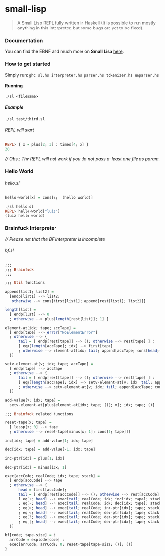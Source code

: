 # small-lisp
> A Small Lisp REPL fully written in Haskell (It is possible to run mostly anything in this interpreter, but some bugs are yet to be fixed).

### Documentation
You can find the EBNF and much more on __Small Lisp__ [here](http://www.cs.sfu.ca/~cameron/Teaching/384/chap2.ps).

### How to get started
Simply run: `ghc sl.hs interpreter.hs parser.hs tokenizer.hs unparser.hs`

#### Running
`./sl <filename>`

##### Example
`./sl test/third.sl`

###### REPL will start
```Haskell
REPL> { x = plus[2; 3] : times[4; x] }
20
```

_// Obs.: The REPL will not work if you do not pass at least one file as param._

### Hello World
###### hello.sl
```Haskell
hello-world[x] = cons[x;  (hello world)]
```

```Haskell
./sl hello.sl
REPL> hello-world["luiz"]
(luiz hello world)
```

### Brainfuck Interpreter
_// Please not that the BF interpreter is incomplete_
###### bf.sl
```Haskell
;;;
;;; Brainfuck
;;;

;;; Util functions

append[list1; list2] =
  [endp[list1] --> list2;
   otherwise --> cons[first[list1]; append[rest[list1]; list2]]]

length[list] =
  [ endp[list] --> 0
  ; otherwise --> plus[length[rest[list]]; 1] ]

element-at[idx; tape; accTape] =
  [ endp[tape] --> error["NoElementError"]
  ; otherwise --> {
      tail = [ endp[rest[tape]] --> (); otherwise --> rest[tape] ] :
      [ eqp[length[accTape]; idx] --> first[tape]
      ; otherwise --> element-at[idx; tail; append[accTape; cons[head;()]]] ]
  }]

setv-element-at[v; idx; tape; accTape] =
  [ endp[tape] --> accTape
  ; otherwise --> {
      tail = [ endp[rest[tape]] --> (); otherwise --> rest[tape] ] :
      [ eqp[length[accTape]; idx] --> setv-element-at[v; idx; tail; append[accTape; cons[v;()]]]
      ; otherwise --> setv-element-at[v; idx; tail; append[accTape; cons[first[tape];()]]] ]
  }]

add-value[v; idx; tape] =
  setv-element-at[plus[element-at[idx; tape; ()]; v]; idx; tape; ()]

;;; Brainfuck related functions

reset-tape[x; tape] =
  [ lessp[x; 0] --> tape
  ; otherwise --> reset-tape[minus[x; 1]; cons[0; tape]]]

inc[idx; tape] = add-value[1; idx; tape]

dec[idx; tape] = add-value[-1; idx; tape]

inc-ptr[idx] = plus[1; idx]

dec-ptr[idx] = minus[idx; 1]

exec[accCode; realCode; idx; tape; stack] =
  [ endp[accCode] --> tape
  ; otherwise --> {
      head = first[accCode];
      tail = [ endp[rest[accCode]] --> (); otherwise --> rest[accCode] ] :
      [ eq[+; head] --> exec[tail; realCode; idx; inc[idx; tape]; stack]
      ; eq[-; head] --> exec[tail; realCode; idx; dec[idx; tape]; stack]
      ; eq[>; head] --> exec[tail; realCode; inc-ptr[idx]; tape; stack]
      ; eq[<; head] --> exec[tail; realCode; dec-ptr[idx]; tape; stack]
      ; eq[?; head] --> exec[tail; realCode; dec-ptr[idx]; tape; stack]
      ; eq[|; head] --> exec[tail; realCode; dec-ptr[idx]; tape; stack] ]
  }]

bf[code; tape-size] = {
  arrCode = explode[code] :
  exec[arrCode; arrCode; 0; reset-tape[tape-size; ()]; ()]
}
```
